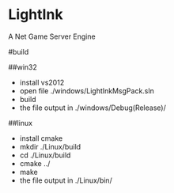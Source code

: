 # LightInk
A Net Game Server Engine


#build


##win32

* install vs2012
* open file ./windows/LightInkMsgPack.sln
* build
* the file output in ./windows/Debug(Release)/

##linux

* install cmake
* mkdir ./Linux/build
* cd ./Linux/build
* cmake ../
* make
* the file output in ./Linux/bin/

